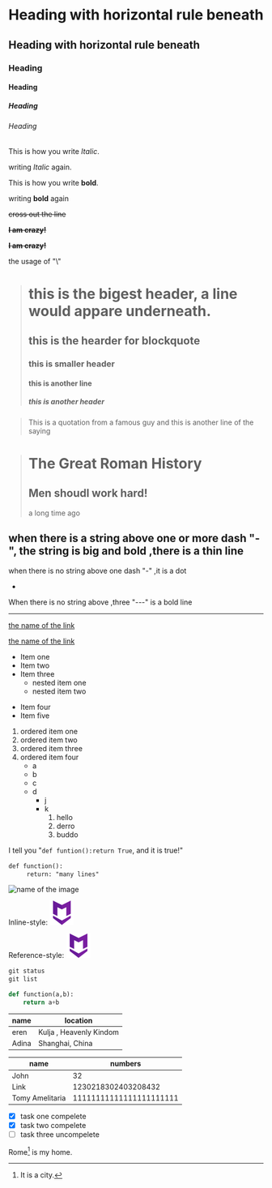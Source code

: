 <!--This is a comment-->


<!--Basic Editing-->

# Heading with horizontal rule beneath
## Heading with horizontal rule beneath
### Heading
#### Heading
##### Heading
###### Heading

This is how you write *Italic*.

writing _Italic_ again.

This is how you write **bold**.

writing __bold__ again

~~cross out the line~~

~~**I am crazy!**~~

**~~I am crazy!~~**

the usage of "\\"

<!--quotation-->

># this is the bigest header, a line would appare underneath.
>## this is the hearder for blockquote
>### this is smaller header
>#### this is another line 
>##### this is another header

>This is a quotation from a famous guy
>and this is another line of the saying

<!--This is an example-->
># The Great Roman History
>##  Men shoudl work hard!
>a long time ago

<!--horrizontal rules-->

when there is a string above one or more dash "\-", the string is big and bold ,there is a thin line
-

when there is no string above one dash "\-" ,it is a dot

-

When there is no string above ,three  "\-\-\-"  is a bold line

---

<!--links-->

[the name of the link](https://www.google.com "hover information")

[the name of the link](https://www.google.com)




<!--Unordered list, you can only nest once-->

* Item one
* Item two
* Item three
  * nested item one
  * nested item two
- Item four
- Item five

<!--Ordered list,don't forget the space after "1."-->

1. ordered item one
1. ordered item two
1. ordered item three
1. ordered item four
   - a
   - b
   - c
   - d
     - j
     - k
       1. hello
       1. derro
       1. buddo







<!--inline code block-->
I tell you "`def funtion():return True`, and it is true!"

<!--code blocks-->
```
def function():
     return: "many lines"
```

<!--Image-->
![name of the image](https://www.google.com/images/branding/googlelogo/2x/googlelogo_color_272x92dp.png "hover information")


Inline-style: 
![alt text](https://github.com/adam-p/markdown-here/raw/master/src/common/images/icon48.png "Logo Title Text 1")

Reference-style: 
![alt text][logo]

[logo]: https://github.com/adam-p/markdown-here/raw/master/src/common/images/icon48.png "Logo Title Text 2"



<!--Github Markdown-->


<!--Code blocks-->
```git
git status
git list
```

```python
def function(a,b):
    return a+b
```

<!--Tables-->

|name  | location                |
|------|-------------------------|
|eren  | Kulja , Heavenly Kindom |
|Adina | Shanghai, China         |

|name|numbers|
|---|---|
|John|32|
|Link|1230218302403208432|
|Tomy Amelitaria|11111111111111111111111|



<!--Task lists-->

* [x] task one compelete
* [x] task two compelete
* [ ] task three uncompelete

<!--foot notes-->
Rome[^1] is my home.

[^1]: It is a city.


<!---->
<!---->
<!---->
<!---->
<!---->
<!---->
<!---->
<!---->
<!---->
<!---->
<!---->

